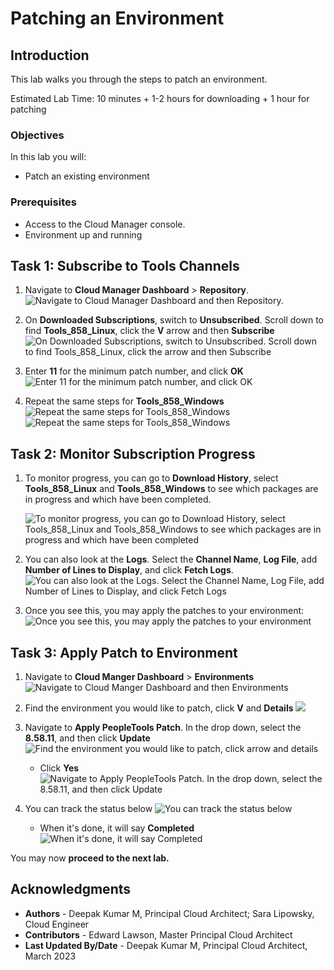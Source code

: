 # Patching an Environment

## Introduction
This lab walks you through the steps to patch an environment.

Estimated Lab Time: 10 minutes + 1-2 hours for downloading + 1 hour for patching

### Objectives
In this lab you will:
* Patch an existing environment

### Prerequisites
- Access to the Cloud Manager console.
- Environment up and running

## Task 1: Subscribe to Tools Channels

1.  Navigate to **Cloud Manager Dashboard** > **Repository**. 
    ![Navigate to Cloud Manager Dashboard and then Repository.](./images/repo.png "")

2.  On **Downloaded Subscriptions**, switch to **Unsubscribed**. Scroll down to find **Tools\_858\_Linux**, click the **V** arrow and then **Subscribe**
    ![On Downloaded Subscriptions, switch to Unsubscribed. Scroll down to find Tools_858_Linux, click the arrow and then Subscribe](./images/linsubscribe.png "")


3. Enter **11** for the minimum patch number, and click **OK**
    ![Enter 11 for the minimum patch number, and click OK](./images/linpatchnum.png "")

4. Repeat the same steps for **Tools\_858\_Windows**
    ![Repeat the same steps for Tools_858_Windows](./images/winsubscribe.png "")
    ![Repeat the same steps for Tools_858_Windows](./images/winpatchnum.png "")

## Task 2: Monitor Subscription Progress

1. To monitor progress, you can go to **Download History**, select **Tools\_858\_Linux** and **Tools\_858\_Windows** to see which packages are in progress and which have been completed.

    ![To monitor progress, you can go to Download History, select Tools_858_Linux and Tools_858_Windows to see which packages are in progress and which have been completed](./images/patchlist.png "")
2. You can also look at the **Logs**. Select the **Channel Name**, **Log File**, add **Number of Lines to Display**, and click **Fetch Logs**.
    ![You can also look at the Logs. Select the Channel Name, Log File, add Number of Lines to Display, and click Fetch Logs](./images/logs.png "")

3. Once you see this, you may apply the patches to your environment:
    ![Once you see this, you may apply the patches to your environment](./images/858done.png "")

## Task 3: Apply Patch to Environment

1. Navigate to **Cloud Manger Dashboard** > **Environments**
    ![Navigate to Cloud Manger Dashboard and then Environments](./images/env.png "")
2. Find the environment you would like to patch, click **V** and **Details**
    ![](./images/details.png "")
3. Navigate to **Apply PeopleTools Patch**. In the drop down, select the **8.58.11**, and then click **Update**
    ![Find the environment you would like to patch, click arrow and details](./images/patch58.png "")
    - Click **Yes**
    ![Navigate to Apply PeopleTools Patch. In the drop down, select the 8.58.11, and then click Update](./images/yes58.png "")
4. You can track the status below 
    ![You can track the status below](./images/status58.png "")

    - When it's done, it will say **Completed**
    ![When it's done, it will say Completed](./images/complete58.png "")
   
You may now **proceed to the next lab.**



## Acknowledgments
* **Authors** - Deepak Kumar M, Principal Cloud Architect; Sara Lipowsky, Cloud Engineer
* **Contributors** - Edward Lawson, Master Principal Cloud Architect 
* **Last Updated By/Date** - Deepak Kumar M, Principal Cloud Architect, March 2023